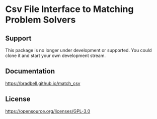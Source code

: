 # Csv File Interface to Matching Problem Solvers

## Support
This package is no longer under development or supported.
You could clone it and start your own development stream.

## Documentation
https://bradbell.github.io/match_csv

## License
https://opensource.org/licenses/GPL-3.0
